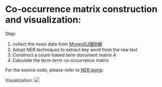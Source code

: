 # Co-occurrence matrix construction and visualization:
Step:
1. collect the news data from [MoneyDJ理財網](https://www.moneydj.com/)
2. Adopt NER techniques to extract key word from the raw text
3. Construct a count-based term document matrix *A*
4. Calculate the term-term co-occurrence matrix

For the source code, please refer to [NER.ipynb](https://github.com/thtang/Fintech-Text-Mining-and-Machine-Learning/blob/master/hw2/NER.ipynb).

Visualization:
<img src=https://github.com/thtang/Fintech-Text-Mining-and-Machine-Learning/blob/master/hw2/text_heatmap.png>
